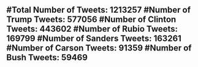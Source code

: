#Total Number of Tweets: 1213257 
#Number of Trump Tweets: 577056
#Number of Clinton Tweets: 443602
#Number of Rubio Tweets: 169799
#Number of Sanders Tweets: 163261
#Number of Carson Tweets: 91359
#Number of Bush Tweets: 59469
---
